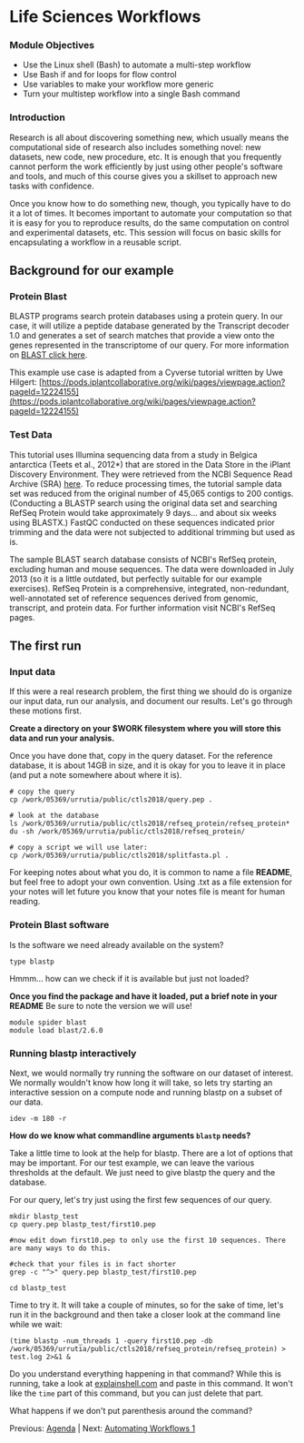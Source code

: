 # Life Sciences Workflows

### Module Objectives

* Use the Linux shell (Bash) to automate a multi-step workflow
* Use Bash if and for loops for flow control
* Use variables to make your workflow more generic
* Turn your multistep workflow into a single Bash command

### Introduction

Research is all about discovering something new, which usually means the computational side of research also includes something novel: new datasets, new code, new procedure, etc.  It is enough that you frequently cannot perform the work efficiently by just using other people's software and tools, and much of this course gives you a skillset to approach new tasks with confidence.

Once you know how to do something new, though, you typically have to do it a lot of times.  It becomes important to automate your computation so that it is easy for you to reproduce results, do the same computation on control and experimental datasets, etc.  This session will focus on basic skills for encapsulating a workflow in a reusable script.

## Background for our example

### Protein Blast

BLASTP programs search protein databases using a protein query. In our case, it will utilize a peptide database generated by the Transcript decoder 1.0 and generates a set of search matches that provide a view onto the genes represented in the transcriptome of our query. For more information on [BLAST click here](http://blast.ncbi.nlm.nih.gov/Blast.cgi?CMD=Web&PAGE_TYPE=BlastDocs&DOC_TYPE=ProgSelectionGuide).

This example use case is adapted from a Cyverse tutorial written by Uwe Hilgert: [https://pods.iplantcollaborative.org/wiki/pages/viewpage.action?pageId=12224155](https://pods.iplantcollaborative.org/wiki/pages/viewpage.action?pageId=12224155)

### Test Data

This tutorial uses Illumina sequencing data from a study in Belgica antarctica (Teets et al., 2012*) that are stored in the Data Store in the iPlant Discovery Environment. They were retrieved from the NCBI Sequence Read Archive (SRA) [here](http://www.ncbi.nlm.nih.gov/sra/?term=Belgica%20antarctica). To reduce processing times, the tutorial sample data set was reduced from the original number of 45,065 contigs to 200 contigs. (Conducting a BLASTP search using the original data set and searching RefSeq Protein would take approximately 9 days... and about six weeks using BLASTX.) FastQC conducted on these sequences indicated prior trimming and the data were not subjected to additional trimming but used as is.

The sample BLAST search database consists of NCBI's RefSeq protein, excluding human and mouse sequences. The data were downloaded in July 2013 (so it is a little outdated, but perfectly suitable for our example exercises). RefSeq Protein is a comprehensive, integrated, non-redundant, well-annotated set of reference sequences derived from genomic, transcript, and protein data. For further information visit NCBI's RefSeq pages.


## The first run

### Input data

If this were a real research problem, the first thing we should do is organize our input data, run our analysis, and document our results.  Let's go through these motions first.

**Create a directory on your $WORK filesystem where you will store this data and run your analysis.**  

Once you have done that, copy in the query dataset.  For the reference database, it is about 14GB in size, and it is okay for you to leave it in place (and put a note somewhere about where it is).

```
# copy the query
cp /work/05369/urrutia/public/ctls2018/query.pep .

# look at the database
ls /work/05369/urrutia/public/ctls2018/refseq_protein/refseq_protein*
du -sh /work/05369/urrutia/public/ctls2018/refseq_protein/

# copy a script we will use later:
cp /work/05369/urrutia/public/ctls2018/splitfasta.pl .
```

For keeping notes about what you do, it is common to name a file **README**, but feel free to adopt your own convention.  Using .txt as a file extension for your notes will let future you know that your notes file is meant for human reading.

### Protein Blast software

Is the software we need already available on the system?

```
type blastp
```

Hmmm... how can we check if it is available but just not loaded?

**Once you find the package and have it loaded, put a brief note in your README**  Be sure to note the version we will use!

```
module spider blast
module load blast/2.6.0
```

### Running blastp interactively

Next, we would normally try running the software on our dataset of interest.  We normally wouldn't know how long it will take, so lets try starting an interactive session on a compute node and running blastp on a subset of our data.

```
idev -m 180 -r
```

**How do we know what commandline arguments `blastp` needs?**

Take a little time to look at the help for blastp.  There are a lot of options that may be important.  For our test example, we can leave the various thresholds at the default.  We just need to give blastp the query and the database.

For our query, let's try just using the first few sequences of our query.

```
mkdir blastp_test
cp query.pep blastp_test/first10.pep

#now edit down first10.pep to only use the first 10 sequences. There are many ways to do this.

#check that your files is in fact shorter
grep -c "^>" query.pep blastp_test/first10.pep

cd blastp_test
```

Time to try it.  It will take a couple of minutes, so for the sake of time, let's run it in the background and then take a closer look at the command line while we wait:

```
(time blastp -num_threads 1 -query first10.pep -db /work/05369/urrutia/public/ctls2018/refseq_protein/refseq_protein) > test.log 2>&1 &
```

Do you understand everything happening in that command?  While this is running, take a look at [explainshell.com](https://explainshell.com/) and paste in this command.  It won't like the `time` part of this command, but you can just delete that part.

What happens if we don't put parenthesis around the command?

Previous: [Agenda](../../index.md) | Next: [Automating Workflows 1](workflows1_2.md)
